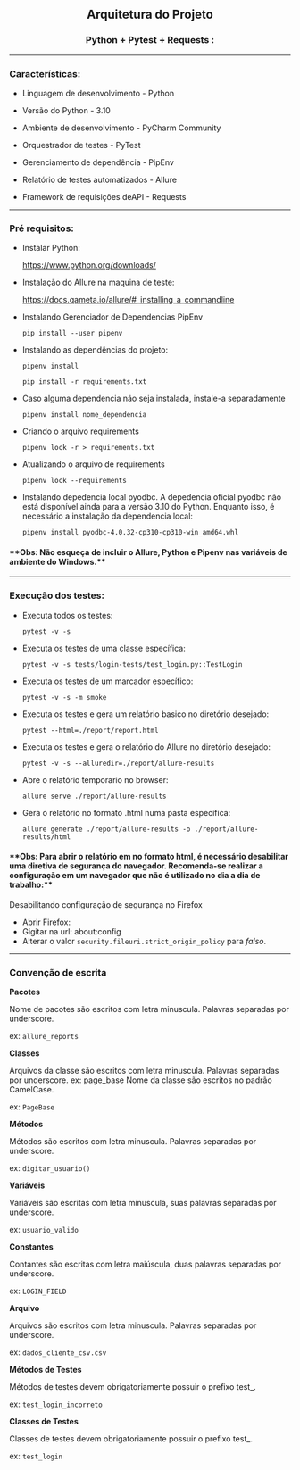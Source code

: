 ## <center>Arquitetura do Projeto</center>
<h3><center> Python + Pytest + Requests : </center></h3>

---------------------------------------------------
<h3> Características: </h3>

- Linguagem de desenvolvimento - Python

- Versão do Python - 3.10

- Ambiente de desenvolvimento - PyCharm Community

- Orquestrador de testes - PyTest

- Gerenciamento de dependência - PipEnv

- Relatório de testes automatizados - Allure

- Framework de requisições deAPI - Requests


---------------------------------------------------
<h3> Pré requisitos: </h3>

- Instalar Python:

  https://www.python.org/downloads/

- Instalação do Allure na maquina de teste:

  https://docs.qameta.io/allure/#_installing_a_commandline

- Instalando Gerenciador de Dependencias PipEnv
 
  `pip install --user pipenv`

- Instalando as dependências do projeto:    

    `pipenv install`

    `pip install -r requirements.txt`

- Caso alguma dependencia não seja instalada, instale-a separadamente
  
  `pipenv install nome_dependencia`

- Criando o arquivo requirements
  
  `pipenv lock -r > requirements.txt`

- Atualizando o arquivo de requirements
  
  `pipenv lock --requirements`

- Instalando depedencia local pyodbc. A depedencia oficial pyodbc não está disponível ainda para a versão 3.10 do Python. 
Enquanto isso, é necessário a instalação da dependencia local:

  `pipenv install pyodbc-4.0.32-cp310-cp310-win_amd64.whl`

<h4>**Obs: Não esqueça de incluir o Allure, Python e Pipenv nas variáveis de ambiente do Windows.**</h4>

---------------------------------------------------
<h3> Execução dos testes: </h3>

- Executa todos os testes:

  `pytest -v -s`

- Executa os testes de uma classe específica:

  `pytest -v -s tests/login-tests/test_login.py::TestLogin`

- Executa os testes de um marcador específico:

  `pytest -v -s -m smoke`

- Executa os testes e gera um relatório basico no diretório desejado:

  `pytest --html=./report/report.html`

- Executa os testes e gera o relatório do Allure no diretório desejado:

  `pytest -v -s --alluredir=./report/allure-results`

- Abre o relatório temporario no browser:
 
  `allure serve ./report/allure-results`

- Gera o relatório no formato .html numa pasta específica:

  `allure generate ./report/allure-results -o ./report/allure-results/html`

<h4>**Obs: Para abrir o relatório em no formato html, é necessário desabilitar uma diretiva de segurança do navegador.
Recomenda-se realizar a configuração em um navegador que não é utilizado no dia a dia de trabalho:** </h4>

Desabilitando configuração de segurança no Firefox
- Abrir Firefox:
- Gigitar na url: about:config
- Alterar o valor `security.fileuri.strict_origin_policy` para _falso_.


---------------------------------------------------

<h3>Convenção de escrita </h3>

**Pacotes**

Nome de pacotes são escritos com letra minuscula. Palavras separadas por underscore. 

ex: `allure_reports`

**Classes**

Arquivos da classe são escritos com letra minuscula. Palavras separadas por underscore. ex: page_base
Nome da classe são escritos no padrão CamelCase. 

ex: `PageBase`

**Métodos**

Métodos são escritos com letra minuscula. Palavras separadas por underscore. 

ex: `digitar_usuario()`

**Variáveis**

Variáveis são escritas com letra minuscula, suas palavras separadas por underscore. 

ex: `usuario_valido`

**Constantes**

Contantes são escritas com letra maiúscula, duas palavras separadas por underscore. 

ex: `LOGIN_FIELD`

**Arquivo**

Arquivos são escritos com letra minuscula. Palavras separadas por underscore. 

ex: `dados_cliente_csv.csv`

**Métodos de Testes**

Métodos de testes devem obrigatoriamente possuir o prefixo test_. 

ex: `test_login_incorreto`

**Classes de Testes**

Classes de testes devem obrigatoriamente possuir o prefixo test_. 

ex: `test_login`

